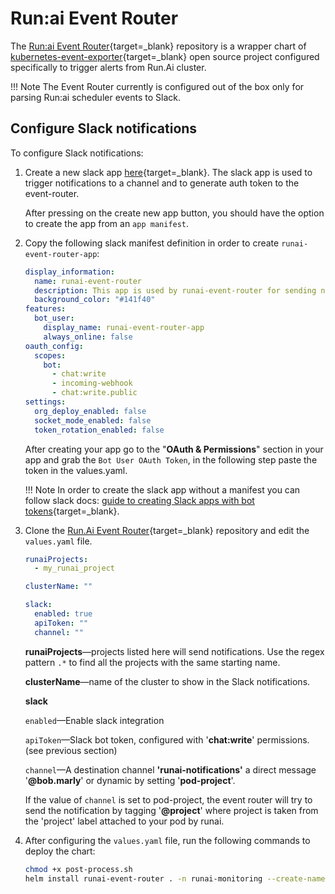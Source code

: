 # Run:ai Event Router

The [Run:ai Event Router](https://github.com/run-ai/event-router.git){target=_blank} repository is a wrapper chart of [kubernetes-event-exporter](https://github.com/resmoio/kubernetes-event-exporter){target=_blank} open source project configured specifically to trigger alerts from Run.Ai cluster.

!!! Note
    The Event Router currently is configured out of the box only for parsing Run:ai scheduler events to Slack.

## Configure Slack notifications

To configure Slack notifications:

1. Create a new slack app [here](https://api.slack.com/apps){target=_blank}. The slack app is used to trigger notifications to a channel and to generate auth token to the event-router.

    After pressing on the create new app button, you should have the option to create the app from an `app manifest`.

2. Copy the following slack manifest definition in order to create `runai-event-router-app`:

    ```yaml
    display_information:
      name: runai-event-router
      description: This app is used by runai-event-router for sending notifications through slack
      background_color: "#141f40"
    features:
      bot_user:
        display_name: runai-event-router-app
        always_online: false
    oauth_config:
      scopes:
        bot:
          - chat:write
          - incoming-webhook
          - chat:write.public
    settings:
      org_deploy_enabled: false
      socket_mode_enabled: false
      token_rotation_enabled: false
    ```

    After creating your app go to the "**OAuth & Permissions**" section in your app and grab the `Bot User OAuth Token`, in the following step paste the token in the values.yaml.

    !!! Note
        In order to create the slack app without a manifest you can follow slack docs: [guide to creating Slack apps with bot tokens](https://api.slack.com/authentication/basics){target=_blank}.

3. Clone the [Run.Ai Event Router](https://github.com/run-ai/event-router.git){target=_blank} repository and edit the `values.yaml` file.

    ```yaml
    runaiProjects: 
      - my_runai_project
    
    clusterName: ""
    
    slack:
      enabled: true
      apiToken: ""
      channel: ""
    ```

    **runaiProjects**&mdash;projects listed here will send notifications. Use the regex pattern `.*` to find all the projects with the same starting name.

    **clusterName**&mdash;name of the cluster to show in the Slack notifications.

    **slack**

      `enabled`&mdash;Enable slack integration
  
      `apiToken`&mdash;Slack bot token, configured with '**chat:write**'
      permissions. (see previous section)
  
      `channel`&mdash;A destination channel **'runai-notifications'** a direct message '**@bob.marly**' or dynamic by setting '**pod-project**'.

      If the value of `channel` is set to pod-project, the event router will try to send the notification by tagging '**@project**' where project is taken from the 'project' label attached to your pod by runai.

4. After configuring the `values.yaml` file, run the following commands to deploy the chart:

    ```sh
    chmod +x post-process.sh
    helm install runai-event-router . -n runai-monitoring --create-namespace --post-renderer ./post-process.sh
    ```
